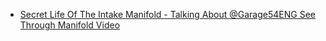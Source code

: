 - [Secret Life Of The Intake Manifold - Talking About @Garage54ENG See Through Manifold Video](https://youtu.be/XTkPG-SVbr4)
